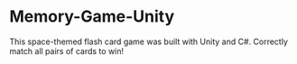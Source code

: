 # Memory-Game-Unity
This space-themed flash card game was built with Unity and C#.  Correctly match all pairs of cards to win!
